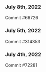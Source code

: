 ### July 8th, 2022

Commit #66726

### July 5th, 2022

Commit #314353


### July 4th, 2022

Commit #72281

